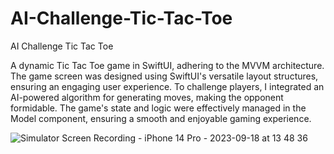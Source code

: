 # AI-Challenge-Tic-Tac-Toe
AI Challenge Tic Tac Toe

A dynamic Tic Tac Toe game in SwiftUI, adhering to the MVVM architecture. The game screen was designed using SwiftUI's versatile layout structures, ensuring an engaging user experience. To challenge players, I integrated an AI-powered algorithm for generating moves, making the opponent formidable. The game's state and logic were effectively managed in the Model component, ensuring a smooth and enjoyable gaming experience.

![Simulator Screen Recording - iPhone 14 Pro - 2023-09-18 at 13 48 36](https://github.com/BENOITSLARVE98/AI-Challenge-Tic-Tac-Toe/assets/38895100/d8ca8ace-a0f7-461f-8170-f8cdb0502b31)
